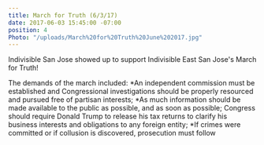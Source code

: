 ```yaml
---
title: March for Truth (6/3/17)
date: 2017-06-03 15:45:00 -07:00
position: 4
Photo: "/uploads/March%20for%20Truth%20June%202017.jpg"
---
```


Indivisible San Jose showed up to support Indivisible East San Jose's March for Truth!

The demands of the march included:
*An independent commission must be established and Congressional investigations should be properly resourced and pursued free of partisan interests;
*As much information should be made available to the public as possible, and as soon as possible;
Congress should require Donald Trump to release his tax returns to clarify his business interests and obligations to any foreign entity;
*If crimes were committed or if collusion is discovered, prosecution must follow
